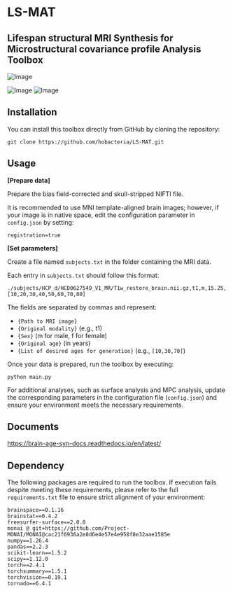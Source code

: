 # LS-MAT

## Lifespan structural MRI Synthesis for Microstructural covariance profile Analysis Toolbox

![Image](https://github.com/user-attachments/assets/673b9a29-53c8-40f5-b63e-122c74db7207)



![Image](https://github.com/user-attachments/assets/41ebacab-60f2-4b02-92f7-5b4c818ebabd)
![Image](https://github.com/user-attachments/assets/e6772f6e-a776-4a3f-afff-d4f079fef383)


## Installation

You can install this toolbox directly from GitHub by cloning the repository:

```
git clone https://github.com/hobacteria/LS-MAT.git
```

## Usage

**[Prepare data]**

Prepare the bias field-corrected and skull-stripped NIFTI file.

It is recommended to use MNI template-aligned brain images; however, if your image is in native space, edit the configuration parameter in `config.json` by setting:

```
registration=true
```

**[Set parameters]**

Create a file named `subjects.txt` in the folder containing the MRI data.

Each entry in `subjects.txt` should follow this format:

```
./subjects/HCP_d/HCD0627549_V1_MR/T1w_restore_brain.nii.gz,t1,m,15.25,[10,20,30,40,50,60,70,80]
```

The fields are separated by commas and represent:

* `{Path to MRI image}`
* `{Original modality}` (e.g., t1)
* `{Sex}` (m for male, f for female)
* `{Original age}` (in years)
* `{List of desired ages for generation}` (e.g., `[10,30,70]`)

Once your data is prepared, run the toolbox by executing:

```
python main.py
```

For additional analyses, such as surface analysis and MPC analysis, update the corresponding parameters in the configuration file (`config.json`) and ensure your environment meets the necessary requirements.


## Documents

https://brain-age-syn-docs.readthedocs.io/en/latest/

## Dependency
The following packages are required to run the toolbox. If execution fails despite meeting these requirements, please refer to the full `requirements.txt` file to ensure strict alignment of your environment:

```
brainspace==0.1.16
brainstat==0.4.2
freesurfer-surface==2.0.0
monai @ git+https://github.com/Project-MONAI/MONAI@cac21f6936a2e8d6e4e57e4e958f8e32aae1585e
numpy==1.26.4
pandas==2.2.3
scikit-learn==1.5.2
scipy==1.12.0
torch==2.4.1
torchsummary==1.5.1
torchvision==0.19.1
tornado==6.4.1
```

